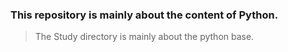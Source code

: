### This repository is mainly about the content of Python.

> The Study directory is mainly about the python base.